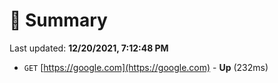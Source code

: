 # 📖 Summary
Last updated: **12/20/2021, 7:12:48 PM**

- `GET` [https://google.com](https://google.com) - **Up** (232ms)
